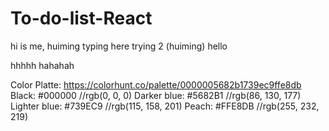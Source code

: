 # To-do-list-React

hi is me, huiming typing here
trying 2 (huiming)
hello <br>

hhhhh
hahahah

Color Platte: https://colorhunt.co/palette/0000005682b1739ec9ffe8db
Black: #000000 //rgb(0, 0, 0)
Darker blue: #5682B1 //rgb(86, 130, 177)
Lighter blue: #739EC9 //rgb(115, 158, 201)
Peach: #FFE8DB //rgb(255, 232, 219)
